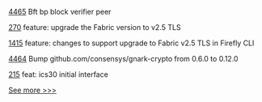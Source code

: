 
[4465](https://github.com/hyperledger/fabric/pull/4465) Bft bp block verifier peer

[270](https://github.com/hyperledger/firefly-cli/pull/270) feature: upgrade the Fabric version to v2.5 TLS

[1415](https://github.com/hyperledger/firefly/pull/1415) feature: changes to support upgrade to Fabric v2.5 TLS in Firefly CLI

[4464](https://github.com/hyperledger/fabric/pull/4464) Bump github.com/consensys/gnark-crypto from 0.6.0 to 0.12.0

[215](https://github.com/hyperledger-labs/yui-ibc-solidity/pull/215) feat: ics30 initial interface


[See more >>>](https://start-here.hyperledger.org/pull-requests)
